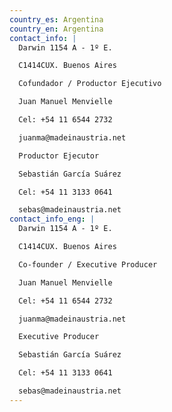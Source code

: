 ```yaml
---
country_es: Argentina
country_en: Argentina
contact_info: |
  Darwin 1154 A - 1º E.

  C1414CUX. Buenos Aires

  Cofundador / Productor Ejecutivo

  Juan Manuel Menvielle

  Cel: +54 11 6544 2732

  juanma@madeinaustria.net

  Productor Ejecutor

  Sebastián García Suárez

  Cel: +54 11 3133 0641

  sebas@madeinaustria.net
contact_info_eng: |
  Darwin 1154 A - 1º E.

  C1414CUX. Buenos Aires

  Co-founder / Executive Producer

  Juan Manuel Menvielle

  Cel: +54 11 6544 2732

  juanma@madeinaustria.net

  Executive Producer

  Sebastián García Suárez

  Cel: +54 11 3133 0641

  sebas@madeinaustria.net
---
```




